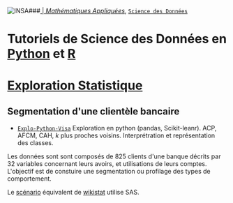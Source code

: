 ###<a href="http://www.insa-toulouse.fr/" ><img src="http://www.math.univ-toulouse.fr/~besse/Wikistat/Images/Logo_INSAvilletoulouse-RVB.png" style="float:left; max-width: 80px; display: inline" alt="INSA"/> |  [*Mathématiques Appliquées*](http://www.math.insa-toulouse.fr/fr/index.html), [`Science des Données`](http://www.math.insa-toulouse.fr/fr/enseignement.html)

# Tutoriels de Science des Données en [Python](https://www.python.org/) et [R](href="https://cran.r-project.org/)
# [Exploration Statistique](\http://wikistat.fr)

## Segmentation d'une clientèle bancaire
- [`Explo-Python-Visa`](https://github.com/wikistat/Exploration/blob/master/GRC-carte_Visa/Explo-Python-Visa.ipynb) Exploration en python (pandas, Scikit-leanr). ACP, AFCM, CAH, *k* plus proches voisins. Interprétration et représentation des classes.

Les données sont sont composés de 825 clients d'une banque décrits par 32 variables concernant leurs avoirs, et utilisations de leurs comptes. L'objectif est de constuire une segmentation ou profilage des types de comportement.

Le [scénario](https://www.math.univ-toulouse.fr/~besse/Wikistat/pdf/st-scenar-explo-visa.pdf) équivalent de [wikistat](http://wikistat.fr/) utilise SAS. 